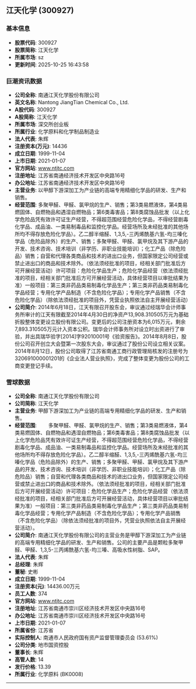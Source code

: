 ## 江天化学 (300927)

### 基本信息

- **股票代码**: 300927
- **股票简称**: 江天化学
- **所属市场**: sz
- **更新时间**: 2025-10-25 16:43:58

### 巨潮资讯数据

- **公司全称**: 南通江天化学股份有限公司
- **英文名称**: Nantong JiangTian Chemical Co., Ltd.
- **A股代码**: 300927
- **A股简称**: 江天化学
- **所属市场**: 深交所创业板
- **所属行业**: 化学原料和化学制品制造业
- **法人代表**: 朱辉
- **注册资本(万元)**: 14436
- **成立日期**: 1999-11-04
- **上市日期**: 2021-01-07
- **官方网站**: www.ntjtc.com
- **注册地址**: 江苏省南通经济技术开发区中央路16号
- **办公地址**: 江苏省南通经济技术开发区中央路16号
- **主营业务**: 以甲醇下游深加工为产业链的高端专用精细化学品的研发、生产和销售。
- **经营范围**: 多聚甲醛、甲醛、氯甲烷的生产、销售；第3类易燃液体，第4类易燃固体、自燃物品和遇湿自燃物品；第6类毒害品；第8类腐蚀品批发（以上化学危险品凭有效许可证生产经营，不得超范围经营危险化学品，不得经营剧毒化学品、成品油、一类易制毒品和监控化学品。经营场所及未经批准的其他场所均不得存放危险化学品）。乙二醇半缩醛、1,3,5,-三丙烯酰基六氢-均三嗪化学品（危险品除外）的生产、销售；多聚甲醛、甲醛、氯甲烷及其下游产品的开发、技术咨询、技术培训（非学历、非职业技能培训）；化工产品（除危险品）销售；自营和代理各类商品和技术的进出口业务，但国家限定公司经营或禁止进出口的商品和技术除外。（依法须经批准的项目，经相关部门批准后方可开展经营活动）许可项目：危险化学品生产；危险化学品经营（依法须经批准的项目，经相关部门批准后方可开展经营活动，具体经营项目以审批结果为准）一般项目：第三类非药品类易制毒化学品生产；第三类非药品类易制毒化学品经营；专用化学产品制造（不含危险化学品）；专用化学产品销售（不含危险化学品）（除依法须经批准的项目外，凭营业执照依法自主开展经营活动）
- **公司简介**: 2014年6月18日，江天有限召开股东会，审议通过经瑞华会计师事务所审计的江天有限截至2014年4月30日的净资产13,908.310505万元为基础折股整体变更设立股份有限公司。变更后的公司注册资本为6,015万元，剩余7,893.310505万元计入资本公积。瑞华会计师事务所对设立时出资进行了审验，并出具瑞华验字[2014]字92010001号《验资报告》。2014年8月8日，股份公司召开创立大会暨第一次股东大会，审议通过了股份公司设立相关议案。2014年8月12日，股份公司取得了江苏省南通工商行政管理局核发的注册号为320691000001201的《企业法人营业执照》，完成了整体变更为股份公司的工商变更登记手续。

### 雪球数据

- **公司全称**: 南通江天化学股份有限公司
- **公司简称**: 江天化学
- **主营业务**: 甲醇下游深加工为产业链的高端专用精细化学品的研发、生产和销售。
- **经营范围**: 　　多聚甲醛、甲醛、氯甲烷的生产、销售；第3类易燃液体，第4类易燃固体、自燃物品和遇湿自燃物品；第6类毒害品；第8类腐蚀品批发（以上化学危险品凭有效许可证生产经营，不得超范围经营危险化学品，不得经营剧毒化学品、成品油、一类易制毒品和监控化学品。经营场所及末经批准的其他场所均不得存放危险化学品）。乙二醇半缩醛、1,3,5,-三丙烯酰基六氢-均三嗪化学品（危险品除外）的生产、销售；多聚甲醛、甲醛、氯甲烷及其下游产品的开发、技术咨询、技术培训（非学历、非职业技能培训）；化工产品（除危险品）销售；自营和代理各类商品和技术的进出口业务，但国家限定公司经营或禁止进出口的商品和技术除外。（依法须经批准的项目，经相关部门批准后方可开展经营活动）许可项目：危险化学品生产；危险化学品经营（依法须经批准的项目，经相关部门批准后方可开展经营活动，具体经营项目以审批结果为准）一般项目：第三类非药品类易制毒化学品生产；第三类非药品类易制毒化学品经营；专用化学产品制造（不含危险化学品）；专用化学产品销售（不含危险化学品）（除依法须经批准的项目外，凭营业执照依法自主开展经营活动）。
- **公司简介**: 南通江天化学股份有限公司的主营业务是甲醇下游深加工为产业链的高端专用精细化学品的研发、生产和销售。公司的主要产品是颗粒多聚甲醛、甲醛、1,3,5-三丙烯酰基六氢-均三嗪、高吸水性树脂、SAP。
- **法人代表**: 朱辉
- **总经理**: 朱辉
- **董秘**: 史彬
- **成立日期**: 1999-11-04
- **注册资本(元)**: 14436.00万元
- **员工人数**: 374
- **官方网站**: www.ntjtc.com
- **注册地址**: 江苏省南通市崇川区经济技术开发区中央路16号
- **办公地址**: 江苏省南通市崇川区经济技术开发区中央路16号
- **上市日期**: 2021-01-07
- **所属省份**: 江苏省
- **实际控制人**: 南通市人民政府国有资产监督管理委员会 (53.61%)
- **公司分类**: 地市国资控股
- **董事长**: 朱辉
- **高管人数**: 14
- **发行价格**: 13.39
- **所属行业**: 化学原料 (BK0008)

---